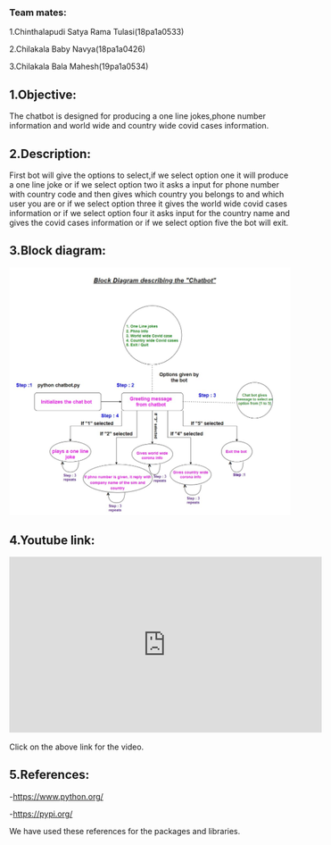 <h3>Team mates:</h3>

1.Chinthalapudi Satya Rama Tulasi(18pa1a0533)

2.Chilakala Baby Navya(18pa1a0426)

3.Chilakala Bala Mahesh(19pa1a0534)

<h2>1.Objective:</h2>

The chatbot is designed for producing a one line jokes,phone number information and world wide and country wide covid cases information.

<h2>2.Description:</h2>

First bot will give the options to select,if we select option one it will produce a one line joke or if we select option two it asks a input for phone number with country code and then gives which country you belongs to and which user you are or if we select option three it gives the world wide covid cases information or if we select option four it asks input for the country name and gives the covid cases information or if we select option five the bot will exit.

<h2>3.Block diagram:</h2>

<img src='Block diagram image.jpg'>

<h2>4.Youtube link:</h2>

<iframe width="560" height="315" src="https://www.youtube.com/embed/m3j3PR1-5Ek" frameborder="0" allow="accelerometer; autoplay; clipboard-write; encrypted-media; gyroscope; picture-in-picture" allowfullscreen></iframe>

Click on the above link for the video.

<h2>5.References:</h2>

  -https://www.python.org/
  
  -https://pypi.org/

We have used these references for the packages and libraries.
